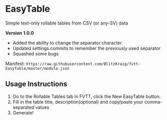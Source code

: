 # EasyTable

Simple text-only rollable tables from CSV (or any-SV) data

**Version 1.0.0**
* Added the ability to change the separator character.
* Updated settings commits to remember the previously used separator
* Squashed some bugs

Manifest: `https://raw.githubusercontent.com/BlitzKraig/fvtt-EasyTable/master/module.json`


## Usage Instructions

1. Go to the Rollable Tables tab in FVTT, click the New EasyTable button.
2. Fill in the table title, description(optional) and copy/paste your comma-separated values
3. Generate!
